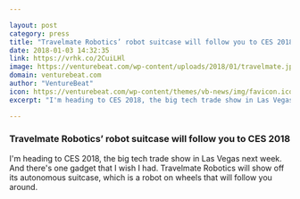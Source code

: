 ```yaml
---

layout: post
category: press
title: "Travelmate Robotics’ robot suitcase will follow you to CES 2018"
date: 2018-01-03 14:32:35
link: https://vrhk.co/2CuiLHl
image: https://venturebeat.com/wp-content/uploads/2018/01/travelmate.jpg?fit=780%2C458&strip=all
domain: venturebeat.com
author: "VentureBeat"
icon: https://venturebeat.com/wp-content/themes/vb-news/img/favicon.ico
excerpt: "I'm heading to CES 2018, the big tech trade show in Las Vegas next week. And there's one gadget that I wish I had. Travelmate Robotics will show off its autonomous suitcase, which is a robot on wheels that will follow you around."

---
```


### Travelmate Robotics’ robot suitcase will follow you to CES 2018

I'm heading to CES 2018, the big tech trade show in Las Vegas next week. And there's one gadget that I wish I had. Travelmate Robotics will show off its autonomous suitcase, which is a robot on wheels that will follow you around.